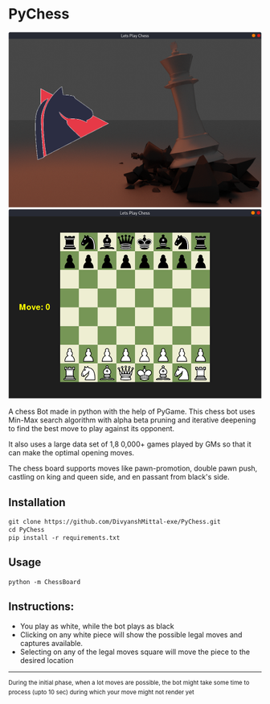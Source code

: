 # PyChess

![Chess Board](Images/strt.png?raw=true "Start Menu")
![Chess Board](Images/SS.png?raw=true "Chess Board")

A chess Bot made in python with the help of PyGame. This chess bot uses Min-Max search algorithm with alpha beta pruning and iterative deepening to find the best move to play against its opponent.

It also uses a large data set of 1,8 0,000+ games played by GMs so that it can make the optimal opening moves.

The chess board supports moves like pawn-promotion, double pawn push, castling on king and queen side, and en passant from black's side.


## Installation

```
git clone https://github.com/DivyanshMittal-exe/PyChess.git
cd PyChess
pip install -r requirements.txt
```

## Usage

```
python -m ChessBoard
```

## Instructions:
- You play as white, while the bot plays as black
- Clicking on any white piece will show the possible legal moves and captures available.
- Selecting on any of the legal moves square will move the piece to the desired location
<hr>
<sup>During the initial phase, when a lot moves are possible, the bot might take some time to process (upto 10 sec) during which your move might not render yet</sup>
